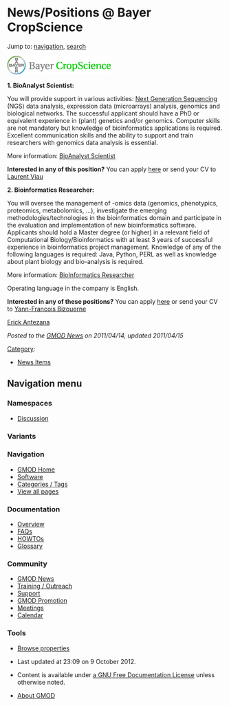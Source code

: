 



<span id="top"></span>




# <span dir="auto">News/Positions @ Bayer CropScience</span>






Jump to: [navigation](#mw-navigation), [search](#p-search)




<a href="http://www.mybayerjob.com/en" rel="nofollow"
title="Open positions at Bayer CropScience"><img
src="https://raw.githubusercontent.com/GMOD/gmod.github.io/main/mediawiki/images/7/7e/Logo_BayerCropScience.gif" width="241"
height="43" alt="Open positions at Bayer CropScience" /></a>



**1. BioAnalyst Scientist:**

You will provide support in various activities: [Next Generation
Sequencing](../Next_Generation_Sequencing "Next Generation Sequencing")
(NGS) data analysis, expression data (microarrays) analysis, genomics
and biological networks. The successful applicant should have a PhD or
equivalent experience in (plant) genetics and/or genomics. Computer
skills are not mandatory but knowledge of bioinformatics applications is
required. Excellent communication skills and the ability to support and
train researchers with genomics data analysis is essential.

More information: <a
href="https://mybayerjob.bayerbbs.com/sap(bD1lbiZjPTAwNQ==)/bc/bsp/sap/hrrcf_pinst_pbl/application.do?PARAM=UElOU1RfR1VJRD00QUE2NjQ4RkNFNjUwMDlBRTEwMDgwMDAwQUJGRDkwRQ%3d%3d"
class="external text" rel="nofollow">BioAnalyst Scientist</a>

**Interested in any of this position?** You can apply <a
href="https://mybayerjob.bayerbbs.com/sap(bD1lbiZjPTAwNQ==)/bc/bsp/sap/hrrcf_pinst_pbl/application.do?PARAM=UElOU1RfR1VJRD00QUE2NjQ4RkNFNjUwMDlBRTEwMDgwMDAwQUJGRDkwRQ%3d%3d"
class="external text" rel="nofollow">here</a> or send your CV to
<a href="mailto:Laurent.Viau@bayer.com" class="external text"
rel="nofollow">Laurent Viau</a>

**2. Bioinformatics Researcher:**

You will oversee the management of -omics data (genomics, phenotypics,
proteomics, metabolomics, ...), investigate the emerging
methodologies/technologies in the bioinformatics domain and participate
in the evaluation and implementation of new bioinformatics software.
Applicants should hold a Master degree (or higher) in a relevant field
of Computational Biology/Bioinformatics with at least 3 years of
successful experience in bioinformatics project management. Knowledge of
any of the following languages is required: Java, Python, PERL as well
as knowledge about plant biology and bio-analysis is required.

More information: <a
href="https://mybayerjob.bayerbbs.com/sap(bD1lbiZjPTAwNSZwPTM0NDU3)/bc/bsp/sap/hrrcf_pinstappl/application.do?PARAM=UElOU1RfR1VJRD00RDkwRTlBMDVBMzgwQTkwRTEwMDgwMDAwQUJGRDkwRQ%3d%3d&amp;rcfcontext=APP_DE"
class="external text" rel="nofollow">BioInformatics Researcher</a>

Operating language in the company is English.

**Interested in any of these positions?** You can apply <a
href="https://mybayerjob.bayerbbs.com/sap(bD1lbiZjPTAwNSZwPTM0NDU3)/bc/bsp/sap/hrrcf_pinstappl/application.do?PARAM=UElOU1RfR1VJRD00RDkwRTlBMDVBMzgwQTkwRTEwMDgwMDAwQUJGRDkwRQ%3d%3d&amp;rcfcontext=APP_DE"
class="external text" rel="nofollow">here</a> or send your CV to
<a href="mailto:yann-francois.bizouerne@bayer.com" class="external text"
rel="nofollow">Yann-Francois Bizouerne</a>

[Erick Antezana](../User%3AErickAntezana "User%3AErickAntezana")  

  



*Posted to the [GMOD News](../GMOD_News "GMOD News") on 2011/04/14,
updated 2011/04/15*






[Category](../Special%3ACategories "Special%3ACategories"):

- [News Items](../Category%3ANews_Items "Category%3ANews Items")






## Navigation menu



### Namespaces


- <span id="ca-talk"><a
  href="http://gmod.org/mediawiki/index.php?title=Talk:News/Positions_@_Bayer_CropScience&amp;action=edit&amp;redlink=1"
  accesskey="t"
  title="Discussion about the content page [t]">Discussion</a></span>


### 

### Variants[](#)








<a href="../Main_Page"
style="background-image: url(../../images/GMOD-cogs.png);"
title="Visit the main page"></a>


### Navigation



- <span id="n-GMOD-Home">[GMOD Home](../Main_Page)</span>
- <span id="n-Software">[Software](../GMOD_Components)</span>
- <span id="n-Categories-.2F-Tags">[Categories /
  Tags](../Categories)</span>
- <span id="n-View-all-pages">[View all
  pages](../Special:AllPages)</span>




### Documentation



- <span id="n-Overview">[Overview](../Overview)</span>
- <span id="n-FAQs">[FAQs](../Category%3AFAQ)</span>
- <span id="n-HOWTOs">[HOWTOs](../Category%3AHOWTO)</span>
- <span id="n-Glossary">[Glossary](../Glossary)</span>




### Community



- <span id="n-GMOD-News">[GMOD News](../GMOD_News)</span>
- <span id="n-Training-.2F-Outreach">[Training /
  Outreach](../Training_and_Outreach)</span>
- <span id="n-Support">[Support](../Support)</span>
- <span id="n-GMOD-Promotion">[GMOD Promotion](../GMOD_Promotion)</span>
- <span id="n-Meetings">[Meetings](../Meetings)</span>
- <span id="n-Calendar">[Calendar](../Calendar)</span>




### Tools

- <span id="t-smwbrowselink"><a href="../Special%3ABrowse/News-2FPositions_@_Bayer_CropScience"
  rel="smw-browse">Browse properties</a></span>



- <span id="footer-info-lastmod">Last updated at 23:09 on 9 October
  2012.</span>
<!-- - <span id="footer-info-viewcount">8,339 page views.</span> -->
- <span id="footer-info-copyright">Content is available under
  <a href="http://www.gnu.org/licenses/fdl-1.3.html" class="external"
  rel="nofollow">a GNU Free Documentation License</a> unless otherwise
  noted.</span>

<!-- -->

- <span id="footer-places-about">[About
  GMOD](../GMOD%3AAbout "GMOD%3AAbout")</span>

<!-- -->




